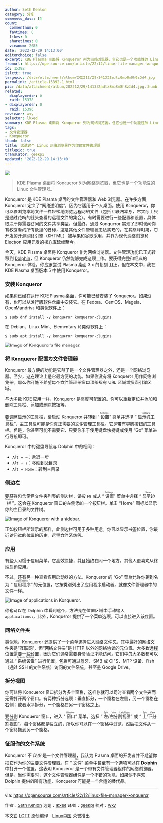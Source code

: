 ```yaml
---
author: Seth Kenlon
category: 分享
comments_data: []
count:
  commentnum: 0
  favtimes: 0
  likes: 0
  sharetimes: 0
  viewnum: 2683
date: '2022-12-29 14:13:00'
editorchoice: false
excerpt: KDE Plasma 桌面将 Konqueror 列为网络浏览器，但它也是一个功能性的 Linux 文件管理器。
fromurl: https://opensource.com/article/22/12/linux-file-manager-konqueror
id: 15392
islctt: true
largepic: /data/attachment/album/202212/29/141332adtz8mb8m8h8z3d4.jpg
permalink: /article-15392-1.html
pic: /data/attachment/album/202212/29/141332adtz8mb8m8h8z3d4.jpg.thumb.jpg
related:
- displayorder: 0
  raid: 15378
- displayorder: 0
  raid: 15396
reviewer: wxy
selector: lkxed
summary: KDE Plasma 桌面将 Konqueror 列为网络浏览器，但它也是一个功能性的 Linux 文件管理器。
tags:
- 文件管理器
- Konqueror
thumb: false
title: 试试这个 Linux 网络浏览器作为你的文件管理器
titlepic: true
translator: geekpi
updated: '2022-12-29 14:13:00'
---
```


![](/data/attachment/album/202212/29/141332adtz8mb8m8h8z3d4.jpg)



> 
> KDE Plasma 桌面将 Konqueror 列为网络浏览器，但它也是一个功能性的 Linux 文件管理器。
> 
> 
> 


Konqueror 是 KDE Plasma 桌面的文件管理器和 Web 浏览器。在许多方面，Konqueror 定义了“网络透明度”，因为它适用于个人桌面。使用 Konqueror，你可以像浏览本地文件一样轻松地浏览远程网络文件（包括互联网本身，它实际上只是通过花哨的镜头查看的远程文件的集合）。有时需要进行一些配置和设置，具体取决于你需要访问的文件共享类型。但最终，通过 Konqueror 实现了即时访问你有权查看的所有数据的目标，这是其他文件管理器无法实现的。在其巅峰时期，它开发的开源网络引擎（KHTML） 被苹果和谷歌采用，并作为现代网络浏览和 Electron 应用开发的核心库延续至今。


今天，KDE Plasma 桌面将 Konqueror 作为网络浏览器。文件管理功能已正式转移到 [Dolphin](https://opensource.com/article/22/12/linux-file-manager-dolphin)，但 Konqueror 仍然能够完成这项工作。要获得完整和经典的 Konqueror 体验，你应该尝试 Plasma 桌面 3.x 的复刻 [TDE](https://opensource.com/article/19/12/linux-trinity-desktop-environment-tde)，但在本文中，我在 KDE Plasma 桌面版本 5 中使用 Konqueror。


### 安装 Konqueror


如果你已经在运行 KDE Plasma 桌面，你可能已经安装了 Konqueror。如果没有，你可以从发行版软件仓库中安装它。在 Fedora、CentOS、Mageia、OpenMandriva 和类似软件上：



```
$ sudo dnf install -y konqueror konqueror-plugins

```

在 Debian、Linux Mint、Elementary 和类似软件上：



```
$ sudo apt install -y konqueror konqueror-plugins

```

![Image of Konqueror's file manager.](/data/attachment/album/202212/29/141422m4ej1m958f51v1v7.jpg)


### 将 Konqueror 配置为文件管理器


Konqueror 最方便的功能是它除了是一个文件管理器之外，还是一个网络浏览器。至少，这在理论上是它最方便的功能。如果你没有将 Konqueror 用作网络浏览器，那么你可能不希望每个文件管理器窗口顶部都有 URL 区域或搜索引擎区域。


与大多数 KDE 应用一样，Konqueror 是高度可配置的。你可以重新定位并添加和删除工具栏、添加或删除按钮等。


要调整显示的工具栏，请启动 Konqueror 并转到 “<ruby> 设置 <rt>  Settings </rt></ruby>” 菜单并选择 “<ruby> 显示的工具栏 <rt>  Toolbars Shown </rt></ruby>”。主工具栏可能是你真正需要的文件管理工具栏。它是带有导航按钮的工具栏。但是，你甚至可能不需要它，只要你乐于使用键盘快捷键或使用 “Go” 菜单进行导航即可。


Konqueror 中的键盘导航与 Dolphin 中的相同：


* `Alt + ←`：后退一步
* `Alt + ↑`：移动到父目录
* `Alt + Home`：转到主目录


### 侧边栏


要获得包含常用文件夹列表的侧边栏，请按 `F9` 或从 “<ruby> 设置 <rt>  Settings </rt></ruby>” 菜单中选择 “<ruby> 显示边栏 <rt>  Show Sidebar </rt></ruby>”。这会在 Konqueror 窗口的左侧添加一个按钮栏。单击 “Home” 图标以显示你的主目录的文件树。


![Image of Konqueror with a sidebar.](/data/attachment/album/202212/29/141429ofzfsfs08juvz0uf.jpg)


正如按钮栏所暗示的那样，此侧边栏可用于多种用途。你可以显示书签位置，你最近访问过的位置的历史，远程文件系统等。


### 应用


有些人习惯于应用菜单。它高效快捷，并且始终在同一个地方。其他人更喜欢从终端启动应用。


不过，还有另一种查看应用启动器的方法。Konqueror 的 “Go” 菜单允许你转到名为 “<ruby> 应用程序 <rt>  Applications </rt></ruby>” 的元位置，它按类别列出了应用程序启动器，就像文件管理器中的文件一样。


![Image of applications in Konqueror.](/data/attachment/album/202212/29/141436zm8gua1eem05hbol.jpg)


你也可以在 Dolphin 中看到这个，方法是在位置区域中手动输入 `applications:`，此外，Konqueror 提供了一个菜单选项，可以直接进入该位置。


### 网络文件夹


类似地，Konqueror 还提供了一个菜单选择进入网络文件夹。其中最好的网络文件夹是“互联网”，但“网络文件夹”是 HTTP 以外的网络协议的元位置。大多数远程位置需要一些设置，因为它们通常需要身份验证才能访问。它们中的大多数都可以通过 “<ruby> 系统设置 <rt>  System Settings </rt></ruby>” 进行配置，包括可通过蓝牙、SMB 或 CIFS、MTP 设备、Fish（通过 SSH 的文件系统）访问的文件系统，甚至是 Google Drive。


### 拆分视图


你可以将 Konqueror 窗口拆分为多个窗格，这样你就可以同时查看两个文件夹而无需打开两个窗口。有两种拆分选项：垂直拆分，一个窗格在左侧，另一个窗格在右侧；或者水平拆分，一个窗格在另一个窗格之上。


要分割 Konqueror 窗口，进入 “<ruby> 窗口 <rt>  Window </rt></ruby>” 菜单，选择 “<ruby> 左/右分割视图 <rt>  Split View Left/Right </rt></ruby>” 或 “<ruby> 上/下分割视图 <rt>  Spit View Top/Bottom </rt></ruby>”。每个窗格都是独立的，所以你可以在一个窗格中浏览，然后把文件从一个窗格拖到另一个窗格。


### 征服你的文件系统


Konqueror 不 *仅仅* 是一个文件管理器，我认为 Plasma 桌面的开发者并不期望你把它作为你的主要文件管理器。在 “<ruby> 文件 <rt>  File </rt></ruby>” 菜单中甚至有一个选项可以在 **Dolphin** 中打开一个位置，这表明 Konqueror 是一个带有文件管理器组件的网络浏览器。但是，当你需要时，这个文件管理器组件是一个不错的功能。如果你不喜欢 Dolphin 提供的所有功能，Konqueror 可能是一个合适的替代品。




---


via: <https://opensource.com/article/22/12/linux-file-manager-konqueror>


作者：[Seth Kenlon](https://opensource.com/users/seth) 选题：[lkxed](https://github.com/lkxed) 译者：[geekpi](https://github.com/geekpi) 校对：[wxy](https://github.com/wxy)


本文由 [LCTT](https://github.com/LCTT/TranslateProject) 原创编译，[Linux中国](https://linux.cn/) 荣誉推出
